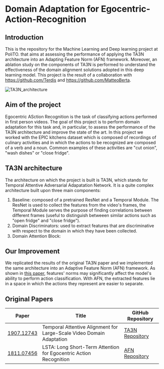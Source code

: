 
# Domain Adaptation for Egocentric-Action-Recognition

## Introduction
This is the repository for the Machine Learning and Deep learning project at PoliTO. that aims at assessing the performance of applying the TA3N architecture into an Adapting Feature Norm (AFN) framework. Moreover, an ablation study on the components of TA3N is performed to understand the effectiveness of the domain alignment solutions adopted in this deep learning model. This project is the result of a collaboration with https://github.com/Terdis and https://github.com/MatteoBerta.

![TA3N_architecture](https://user-images.githubusercontent.com/104196258/229546440-10a86381-6961-4af8-8386-0166031ff323.png)


## Aim of the project
Egocentric ASction Recognition is the task of classifying actions performed in first person videos. The goal of this project is to perform domain adaptation for this task and, in particular, to assess the performance of the TA3N architecture and improve the state of the art.
In this project we worked with the EPIC kitchens dataset which is composed of recordings of culinary activities and in which the actions to be recognized are composed of a verb and a noun. Common examples of these activities are "cut onion", "wash dishes" or "close fridge".


## TA3N architecture
The architecture on which the project is built is TA3N, which stands for Temporal Attentive Adversarial Adapatation Network. It is a quite complex architecture built upon three main components: 
1. Baseline: composed of a pretrained ResNet and a Temporal Module. The ResNet is used to collect the features from the video's frames, the Temporal Module serves the purpose of finding correlations between different frames (useful to distinguish betweeen similar actions such as "open fridge" and "close fridge").
2. Domain Discriminators: used to extract features that are discriminative with respect to the domain in which they have been collected.
3. Domain Attention Block:

## Our Improvement
We replicated the results of the original TA3N paper and we implemented the same architecture into an Adaptive Feature Norm (AFN) framework. As shown in 
[this paper](https://arxiv.org/pdf/1811.07456.pdf), features' norms may significantly affect the model's ability to perform action classification. With AFN, the extracted features lie in a space in which the actions they represent are easier to separate. 

## Original Papers

| Paper | Title | GitHub Repository |
| ----- | ----- | --------------------- |
| [1907.12743](https://arxiv.org/abs/1907.12743) | Temporal Attentive Alignment for Large-Scale Video Domain Adaptation | [TA3N Repository](https://github.com/jonmun/EPIC-KITCHENS-100_UDA_TA3N) |
| [1811.07456](https://arxiv.org/pdf/1811.07456.pdf) | LSTA: Long Short-Term Attention for Egocentric Action Recognition | [AFN Repository](https://github.com/jihanyang/AFN) |

